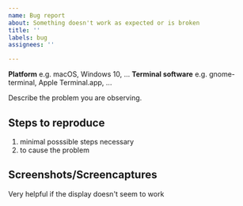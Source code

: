 ```yaml
---
name: Bug report
about: Something doesn't work as expected or is broken
title: ''
labels: bug
assignees: ''

---
```


**Platform** e.g. macOS, Windows 10, ...
**Terminal software** e.g. gnome-terminal, Apple Terminal.app, ... 

Describe the problem you are observing.

## Steps to reproduce
1. minimal posssible steps necessary
2. to cause the problem

## Screenshots/Screencaptures

Very helpful if the display doesn't seem to work
